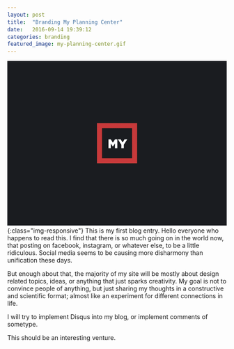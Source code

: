 ```yaml
---
layout: post
title:  "Branding My Planning Center"
date:   2016-09-14 19:39:12
categories: branding
featured_image: my-planning-center.gif
---
```


![image-title-here](/assets/images/my-planning-center.gif){:class="img-responsive"}
This is my first blog entry. Hello everyone who happens to read this. I find that there is so much going on in the world now, that posting on facebook, instagram, or whatever else, to be a little ridiculous. Social media seems to be causing more disharmony than unification these days.

But enough about that, the majority of my site will be mostly about design related topics, ideas, or anything that just sparks creativity. My goal is not to convince people of anything, but just sharing my thoughts in a constructive and scientific format; almost like an experiment for different connections in life.

I will try to implement Disqus into my blog, or implement comments of sometype.

This should be an interesting venture.
